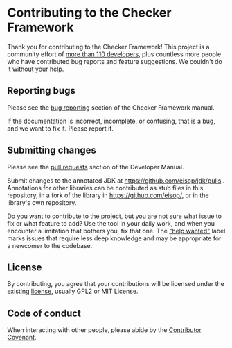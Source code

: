 # Contributing to the Checker Framework

Thank you for contributing to the Checker Framework!  This project is a
community effort of [more than 110
developers](https://checkerframework.org/manual/#credits), plus countless
more people who have contributed bug reports and feature suggestions.  We
couldn't do it without your help.


## Reporting bugs

Please see the [bug
reporting](https://checkerframework.org/manual/#reporting-bugs) section of
the Checker Framework manual.

If the documentation is incorrect, incomplete, or confusing, that is a
bug, and we want to fix it.  Please report it.


## Submitting changes

Please see the [pull
requests](https://htmlpreview.github.io/?https://github.com/eisop/checker-framework/master/docs/developer/developer-manual.html#pull-requests)
section of the Developer Manual.

Submit changes to the annotated JDK at https://github.com/eisop/jdk/pulls .
Annotations for other libraries can be contributed as stub files in this
repository, in a fork of the library in https://github.com/eisop/, or
in the library's own repository.

Do you want to contribute to the project, but you are not sure what issue
to fix or what feature to add?  Use the tool in your daily work, and when
you encounter a limitation that bothers you, fix that one.  The ["help
wanted"](https://github.com/eisop/checker-framework/issues?q=is%3Aissue+is%3Aopen+label%3A%22help+wanted%22)
label marks issues that require less deep knowledge and may be appropriate
for a newcomer to the codebase.


## License

By contributing, you agree that your contributions will be licensed under the
existing [license](LICENSE.txt), usually GPL2 or MIT License.


## Code of conduct

When interacting with other people, please abide by the [Contributor
Covenant](https://www.contributor-covenant.org/version/2/1/code_of_conduct).
